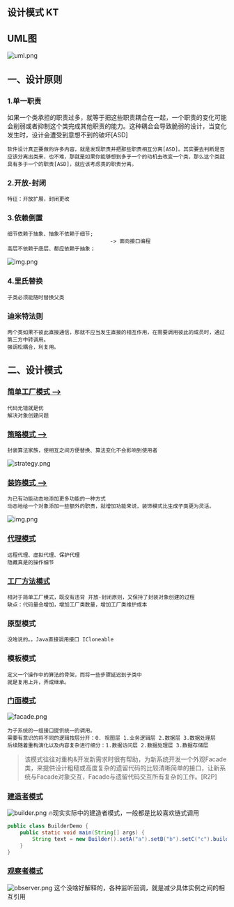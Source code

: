 ## 设计模式 KT

## UML图

![uml.png](images/UML.png)

## 一、设计原则

### 1.单一职责

>
如果一个类承担的职责过多，就等于把这些职责耦合在一起，一个职责的变化可能会削弱或者抑制这个类完成其他职责的能力。这种耦合会导致脆弱的设计，当变化发生时，设计会遭受到意想不到的破坏[ASD]

    软件设计真正要做的许多内容，就是发现职责并把那些职责相互分离[ASD]。其实要去判断是否应该分离出类来，也不难，那就是如果你能够想到多于一个的动机去改变一个类，那么这个类就具有多于一个的职责[ASD]，就应该考虑类的职责分离。

### 2.开放-封闭

    特征：开放扩展，封闭更改

### 3.依赖倒置

    细节依赖于抽象、抽象不依赖于细节;
                                     -> 面向接口编程
    高层不依赖于底层、都应依赖于抽象；

![img.png](images/里氏替换.png)

### 4.里氏替换

    子类必须能随时替换父类

### 迪米特法则

    两个类如果不彼此直接通信，那就不应当发生直接的相互作用，在需要调用彼此的成员时，通过第三方中转调用。
    强调松耦合，利复用。

## 二、设计模式

### [简单工厂模式 -->](src/main/kotlin/SimpleFactory.kt)

    代码无错就是优
    解决对象创建问题

### [策略模式 -->](src/main/kotlin/StrategyPattern.kt)

    封装算法家族，使相互之间方便替换、算法变化不会影响到使用者

![strategy.png](images/strategy.png)

### [装饰模式 -->](src/main/kotlin/Decorator.kt)

    为已有功能动态地添加更多功能的一种方式
    动态地给一个对象添加一些额外的职责，就增加功能来说，装饰模式比生成子类更为灵活。

![img.png](images/装饰模式.png)

### [代理模式](src/main/kotlin/Proxy.kt)

    远程代理、虚拟代理、保护代理
    隐藏真是的操作细节

### [工厂方法模式](src/main/kotlin/FactoryMethod.kt)

    相对于简单工厂模式，既没有违背 开放-封闭原则，又保持了封装对象创建的过程
    缺点：代码量会增加，增加工厂类数量，增加工厂类维护成本

### 原型模式

    没啥说的。。Java直接调用接口 ICloneable

### 模板模式

    定义一个操作中的算法的骨架，而将一些步骤延迟到子类中
    就是复用上升，弄成继承。

### [门面模式](src/main/kotlin/Facade.kt)
![facade.png](images/外观模式.png)
    
    为子系统的一组接口提供统一的调用。
    需要有意识的将不同的逻辑按层分开：0. 视图层 1.业务逻辑层 2.数据层 3.数据处理层
    后续随着重构演化以及内容复杂进行细分：1.数据访问层 2.数据处理层 3.数据存储层
>   该模式往往对重构&开发新需求时很有帮助，为新系统开发一个外观Facade类，来提供设计粗糙或高度复杂的遗留代码的比较清晰简单的接口，让新系统与Facade对象交互，Facade与遗留代码交互所有复杂的工作。[R2P]


### [建造者模式](src/main/kotlin/BuilderPattern.kt)
![builder.png](images/builder.png)
    🔥现实实际中的建造者模式，一般都是比较喜欢链式调用
```java
public class BuilderDemo {
    public static void main(String[] args) {
        String text = new Builder().setA("a").setB("b").setC("c").build();
    }
}
```
### [观察者模式](src/main/kotlin/Observe.kt)
![observer.png](images/观察者模式.png)
这个没啥好解释的，各种监听回调，就是减少具体实例之间的相互引用